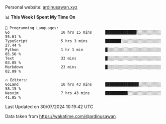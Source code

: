 Personal website: [ardinusawan.xyz](https://ardinusawan.xyz)

<!--START_SECTION:waka-->
📊 **This Week I Spent My Time On** 

```text
💬 Programming Languages: 
Go                       10 hrs 15 mins      ██████████████░░░░░░░░░░░   55.61 % 
TypeScript               5 hrs 3 mins        ███████░░░░░░░░░░░░░░░░░░   27.44 % 
Python                   1 hr 1 min          █░░░░░░░░░░░░░░░░░░░░░░░░   05.56 % 
Text                     33 mins             █░░░░░░░░░░░░░░░░░░░░░░░░   03.05 % 
Markdown                 23 mins             █░░░░░░░░░░░░░░░░░░░░░░░░   02.09 % 

🔥 Editors: 
GoLand                   10 hrs 43 mins      ███████████████░░░░░░░░░░   58.15 % 
Neovim                   7 hrs 43 mins       ██████████░░░░░░░░░░░░░░░   41.85 % 
```


 Last Updated on 30/07/2024 10:19:42 UTC
<!--END_SECTION:waka-->
Data taken from https://wakatime.com/@ardinusawan
